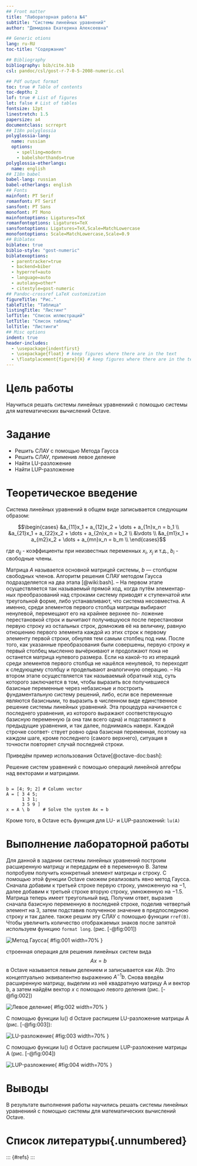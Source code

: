 ```yaml
---
## Front matter
title: "Лабораторная работа №4"
subtitle: "Системы линейных уравнений"
author: "Демидова Екатерина Алексеевна"

## Generic otions
lang: ru-RU
toc-title: "Содержание"

## Bibliography
bibliography: bib/cite.bib
csl: pandoc/csl/gost-r-7-0-5-2008-numeric.csl

## Pdf output format
toc: true # Table of contents
toc-depth: 2
lof: true # List of figures
lot: false # List of tables
fontsize: 12pt
linestretch: 1.5
papersize: a4
documentclass: scrreprt
## I18n polyglossia
polyglossia-lang:
  name: russian
  options:
	- spelling=modern
	- babelshorthands=true
polyglossia-otherlangs:
  name: english
## I18n babel
babel-lang: russian
babel-otherlangs: english
## Fonts
mainfont: PT Serif
romanfont: PT Serif
sansfont: PT Sans
monofont: PT Mono
mainfontoptions: Ligatures=TeX
romanfontoptions: Ligatures=TeX
sansfontoptions: Ligatures=TeX,Scale=MatchLowercase
monofontoptions: Scale=MatchLowercase,Scale=0.9
## Biblatex
biblatex: true
biblio-style: "gost-numeric"
biblatexoptions:
  - parentracker=true
  - backend=biber
  - hyperref=auto
  - language=auto
  - autolang=other*
  - citestyle=gost-numeric
## Pandoc-crossref LaTeX customization
figureTitle: "Рис."
tableTitle: "Таблица"
listingTitle: "Листинг"
lofTitle: "Список иллюстраций"
lotTitle: "Список таблиц"
lolTitle: "Листинги"
## Misc options
indent: true
header-includes:
  - \usepackage{indentfirst}
  - \usepackage{float} # keep figures where there are in the text
  - \floatplacement{figure}{H} # keep figures where there are in the text
---
```


# Цель работы

Научиться решать системы линейных уравнениий с помощью системы для математических вычислений Oсtave.

# Задание

- Решить СЛАУ с помощью Метода Гаусса
- Решить СЛАУ, применив левое деление
- Найти LU-разложение
- Найти LUP-разложение

# Теоретическое введение

Система линейных уравнений в общем виде записывается следующим образом:

$$\begin{cases}
&a_{11}x_1 + a_{12}x_2 + \dots + a_{1n}x_n = b_1 \\
&a_{21}x_1 + a_{22}x_2 + \dots + a_{2n}x_n = b_2 \\
&\vdots \\
&a_{m1}x_1 + a_{m2}x_2 + \dots + a_{mn}x_n = b_m \\
\end{cases}$$

где $a_{ij}$ - коэффициенты при неизвестных переменных $x_i$, $x_j$ и т.д., $b_i$ - свободные члены.

Матрица $A$ называется основной матрицей системы, $b$ — столбцом свободных членов.
Алгоритм решения СЛАУ методом Гаусса подразделяется на два этапа [@wiki:bash].
– На первом этапе осуществляется так называемый прямой ход, когда путём элементар-
ных преобразований над строками систему приводят к ступенчатой или треугольной
форме, либо устанавливают, что система несовместна. А именно, среди элементов
первого столбца матрицы выбирают ненулевой, перемещают его на крайнее верхнее по-
ложение перестановкой строк и вычитают получившуюся после перестановки первую
строку из остальных строк, домножив её на величину, равную отношению первого
элемента каждой из этих строк к первому элементу первой строки, обнуляя тем самым
столбец под ним. После того, как указанные преобразования были совершены, первую
строку и первый столбец мысленно вычёркивают и продолжают пока не останется
матрица нулевого размера. Если на какой-то из итераций среди элементов первого
столбца не нашёлся ненулевой, то переходят к следующему столбцу и проделывают
аналогичную операцию.
– На втором этапе осуществляется так называемый обратный ход, суть которого заключается в том, чтобы выразить все получившиеся базисные переменные через небазисные и построить фундаментальную систему решений, либо, если все переменные являются базисными, то выразить в численном виде единственное решение системы линейных уравнений. Эта процедура начинается с последнего уравнения, из которого выражают соответствующую базисную переменную (а она там всего одна) и подставляют
в предыдущие уравнения, и так далее, поднимаясь наверх. Каждой строчке соответ-
ствует ровно одна базисная переменная, поэтому на каждом шаге, кроме последнего
(самого верхнего), ситуация в точности повторяет случай последней строки.

Приведём пример использования Octave[@octave-doc:bash]:

Решение систем уравнений с помощью операций линейной алгебры над векторами и матрицами.

```

b = [4; 9; 2] # Column vector
A = [ 3 4 5;
      1 3 1;
      3 5 9 ]
x = A \ b     # Solve the system Ax = b

```

Кроме того, в Octave есть функция для LU- и  LUP-разложений: `lu(A)`

# Выполнение лабораторной работы

Для данной в задании системы линейных уравнений построим расширенную матрицу и передадим её в переменную B. Затем попробуем получить конкретный элемент матрицы и строку. С помощью этой функции Octave сможем реализовать явно метод Гаусса. Сначала добавим к третьей строке первую строку, умноженную на −1, далее добавим к третьей строке вторую строку, умноженную на −1.5. Матрица теперь имеет треугольный вид. Получим ответ, выразив сначала базисную переменную в последней строке, поделив четвертый элемент на 3, затем подставив полученное значение в предпоследнюю строку и так далее. также решим эту СЛАУ с помощью функции `rref(B)`. Чтобы увеличить количество отображаемых знаков после запятой используем функцию `format long`.  (рис. [-@fig:001])

![Метод Гаусса](image/1.png){ #fig:001 width=70% }

строенная операция для решения линейных систем вида
$$
Ax = b
$$
в Octave называется левым делением и записывается как A\b. Это концептуально
эквивалентно выражению $A^{-1}b$. Снова введём расширенную матрицу, выделим из неё квадратную матрицу A и вектор b, а затем найдём вектор $x$ с помощью левого деления (рис. [-@fig:002])

![Левое деление](image/2.png){ #fig:002 width=70% }

С помощью функции lu() d Octave распишем LU-разложение матрицы A (рис. [-@fig:003]):

![LU-разложение](image/3.png){ #fig:003 width=70% }

С помощью функции lu() d Octave распишeм LUP-разложение матрицы A  (рис. [-@fig:004])

![LUP-разложение](image/4.png){ #fig:004 width=70% }


# Выводы

В результате выполнения работы научились решать системы линейных уравнениий с помощью системы для математических вычислений Oсtave.

# Список литературы{.unnumbered}

::: {#refs}
:::
